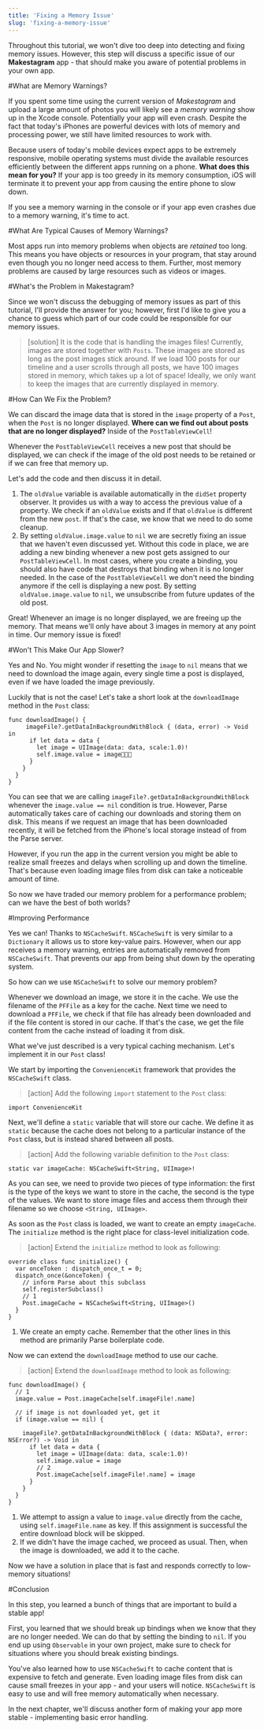 ```yaml
---
title: 'Fixing a Memory Issue'
slug: 'fixing-a-memory-issue'
---
```


Throughout this tutorial, we won't dive too deep into detecting and fixing memory issues. However, this step will discuss a specific issue of our **Makestagram** app - that should make you aware of potential problems in your own app.

#What are Memory Warnings?

If you spent some time using the current version of _Makestagram_ and upload a large amount of photos you will likely see a _memory warning_ show up in the Xcode console. Potentially your app will even crash. Despite the fact that today's iPhones are powerful devices with lots of memory and processing power, we still have limited resources to work with.

Because users of today's mobile devices expect apps to be extremely responsive, mobile operating systems must divide the available resources efficiently between the different apps running on a phone. **What does this mean for you?**
If your app is too greedy in its memory consumption, iOS will terminate it to prevent your app from causing the entire phone to slow down.

If you see a memory warning in the console or if your app even crashes due to a memory warning, it's time to act.

#What Are Typical Causes of Memory Warnings?

Most apps run into memory problems when objects are _retained_ too long. This means you have objects or resources in your program, that stay around even though you no longer need access to them. Further, most memory problems are caused by large resources such as videos or images.

#What's the Problem in Makestagram?

Since we won't discuss the debugging of memory issues as part of this tutorial, I'll provide the answer for you; however, first I'd like to give you a chance to guess which part of our code could be responsible for our memory issues.

> [solution]
> It is the code that is handling the images files! Currently, images are stored together with `Posts`. These images are stored as long as the post images stick around. If we load 100 posts for our timeline and a user scrolls through all posts, we have 100 images stored in memory, which takes up a lot of space! Ideally, we only want to keep the images that are currently displayed in memory.

#How Can We Fix the Problem?

We can discard the image data that is stored in the `image` property of a `Post`, when the `Post` is no longer displayed. **Where can we find out about posts that are no longer displayed?** Inside of the `PostTableViewCell`!

Whenever the `PostTableViewCell` receives a new post that should be displayed, we can check if the image of the old post needs to be retained or if we can free that memory up.

Let's add the code and then discuss it in detail.



1. The `oldValue` variable is available automatically in the `didSet` property observer. It provides us with a way to access the previous value of a property. We check if an `oldValue` exists and if that `oldValue` is different from the new `post`. If that's the case, we know that we need to do some cleanup.
2. By setting `oldValue.image.value` to `nil` we are secretly fixing an issue that we haven't even discussed yet. Without this code in place, we are adding a new binding whenever a new post gets assigned to our `PostTableViewCell`. In most cases, where you create a binding, you should also have code that destroys that binding when it is no longer needed. In the case of the `PostTableViewCell` we don't need the binding anymore if the cell is displaying a new post. By setting `oldValue.image.value` to `nil`, we unsubscribe from future updates of the old post.

Great! Whenever an image is no longer displayed, we are freeing up the memory. That means we'll only have about 3 images in memory at any point in time. Our memory issue is fixed!

#Won't This Make Our App Slower?

Yes and No. You might wonder if resetting the `image` to `nil` means that we need to download the image again, every single time a post is displayed, even if we have loaded the image previously.

Luckily that is not the case! Let's take a short look at the `downloadImage` method in the `Post` class:

    func downloadImage() {
         imageFile?.getDataInBackgroundWithBlock { (data, error) -> Void in
          if let data = data {
            let image = UIImage(data: data, scale:1.0)!
            self.image.value = image
          }
        }
      }
    }

You can see that we are calling `imageFile?.getDataInBackgroundWithBlock` whenever the `image.value == nil` condition is true. However, Parse automatically takes care of caching our downloads and storing them on disk. This means if we request an image that has been downloaded recently, it will be fetched from the iPhone's local storage instead of from the Parse server.

However, if you run the app in the current version you might be able to realize small freezes and delays when scrolling up and down the timeline. That's because even loading image files from disk can take a noticeable amount of time.

So now we have traded our memory problem for a performance problem; can we have the best of both worlds?

#Improving Performance

Yes we can! Thanks to `NSCacheSwift`. `NSCacheSwift` is very similar to a `Dictionary` it allows us to store key-value pairs. However, when our app receives a memory warning, entries are automatically removed from `NSCacheSwift`. That prevents our app from being shut down by the operating system.

So how can we use `NSCacheSwift` to solve our memory problem?

Whenever we download an image, we store it in the cache. We use the filename of the `PFFile` as a key for the cache. Next time we need to download a `PFFile`, we check if that file has already been downloaded and if the file content is stored in our cache. If that's the case, we get the file content from the cache instead of loading it from disk.

What we've just described is a very typical caching mechanism. Let's implement it in our `Post` class!

We start by importing the `ConvenienceKit` framework that provides the `NSCacheSwift` class.

> [action]
> Add the following `import` statement to the `Post` class:
>
    import ConvenienceKit

Next, we'll define a `static` variable that will store our cache. We define it as `static` because the cache does not belong to a particular instance of the `Post` class, but is instead shared between all posts.

> [action]
> Add the following variable definition to the `Post` class:
>
    static var imageCache: NSCacheSwift<String, UIImage>!

As you can see, we need to provide two pieces of type information: the first is the type of the keys we want to store in the cache, the second is the type of the values. We want to store image files and access them through their filename so we choose `<String, UIImage>`.

As soon as the `Post` class is loaded, we want to create an empty `imageCache`. The `initialize` method is the right place for class-level initialization code.

> [action]
> Extend the `initialize` method to look as following:
>
    override class func initialize() {
      var onceToken : dispatch_once_t = 0;
      dispatch_once(&onceToken) {
        // inform Parse about this subclass
        self.registerSubclass()
        // 1
        Post.imageCache = NSCacheSwift<String, UIImage>()
      }
    }

1. We create an empty cache. Remember that the other lines in this method are primarily Parse boilerplate code.

Now we can extend the `downloadImage` method to use our cache.

> [action]
> Extend the `downloadImage` method to look as following:
>
    func downloadImage() {
      // 1
      image.value = Post.imageCache[self.imageFile!.name]
>
      // if image is not downloaded yet, get it
      if (image.value == nil) {
>
        imageFile?.getDataInBackgroundWithBlock { (data: NSData?, error: NSError?) -> Void in
          if let data = data {
            let image = UIImage(data: data, scale:1.0)!
            self.image.value = image
            // 2
            Post.imageCache[self.imageFile!.name] = image
          }
        }
      }
    }

1. We attempt to assign a value to `image.value` directly from the cache, using `self.imageFile.name` as key. If this assignment is successful the entire download block will be skipped.
2. If we didn't have the image cached, we proceed as usual. Then, when the image is downloaded, we add it to the cache.

Now we have a solution in place that is fast and responds correctly to low-memory situations!

#Conclusion

In this step, you learned a bunch of things that are important to build a stable app!

First, you learned that we should break up bindings when we know that they are no longer needed. We can do that by setting the binding to `nil`. If you end up using `Observable` in your own project, make sure to check for situations where you should break existing bindings.

You've also learned how to use `NSCacheSwift` to cache content that is expensive to fetch and generate. Even loading image files from disk can cause small freezes in your app - and your users will notice. `NSCacheSwift` is easy to use and will free memory automatically when necessary.

In the next chapter, we'll discuss another form of making your app more stable - implementing basic error handling.
